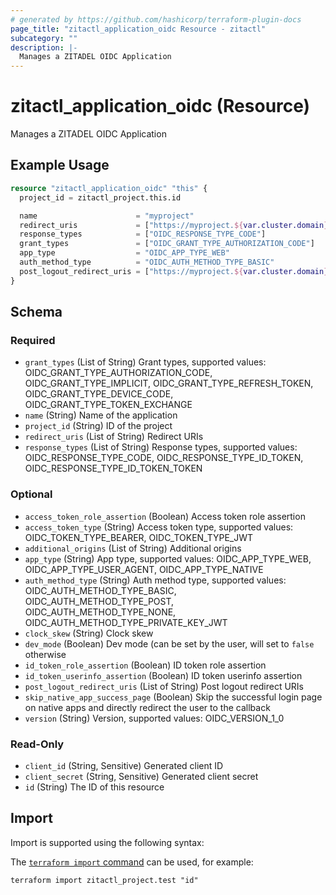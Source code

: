 ```yaml
---
# generated by https://github.com/hashicorp/terraform-plugin-docs
page_title: "zitactl_application_oidc Resource - zitactl"
subcategory: ""
description: |-
  Manages a ZITADEL OIDC Application
---
```


# zitactl_application_oidc (Resource)

Manages a ZITADEL OIDC Application

## Example Usage

```terraform
resource "zitactl_application_oidc" "this" {
  project_id = zitactl_project.this.id

  name                      = "myproject"
  redirect_uris             = ["https://myproject.${var.cluster.domain}/oauth2/authorize"]
  response_types            = ["OIDC_RESPONSE_TYPE_CODE"]
  grant_types               = ["OIDC_GRANT_TYPE_AUTHORIZATION_CODE"]
  app_type                  = "OIDC_APP_TYPE_WEB"
  auth_method_type          = "OIDC_AUTH_METHOD_TYPE_BASIC"
  post_logout_redirect_uris = ["https://myproject.${var.cluster.domain}/"]
}
```

<!-- schema generated by tfplugindocs -->
## Schema

### Required

- `grant_types` (List of String) Grant types, supported values: OIDC_GRANT_TYPE_AUTHORIZATION_CODE, OIDC_GRANT_TYPE_IMPLICIT, OIDC_GRANT_TYPE_REFRESH_TOKEN, OIDC_GRANT_TYPE_DEVICE_CODE, OIDC_GRANT_TYPE_TOKEN_EXCHANGE
- `name` (String) Name of the application
- `project_id` (String) ID of the project
- `redirect_uris` (List of String) Redirect URIs
- `response_types` (List of String) Response types, supported values: OIDC_RESPONSE_TYPE_CODE, OIDC_RESPONSE_TYPE_ID_TOKEN, OIDC_RESPONSE_TYPE_ID_TOKEN_TOKEN

### Optional

- `access_token_role_assertion` (Boolean) Access token role assertion
- `access_token_type` (String) Access token type, supported values: OIDC_TOKEN_TYPE_BEARER, OIDC_TOKEN_TYPE_JWT
- `additional_origins` (List of String) Additional origins
- `app_type` (String) App type, supported values: OIDC_APP_TYPE_WEB, OIDC_APP_TYPE_USER_AGENT, OIDC_APP_TYPE_NATIVE
- `auth_method_type` (String) Auth method type, supported values: OIDC_AUTH_METHOD_TYPE_BASIC, OIDC_AUTH_METHOD_TYPE_POST, OIDC_AUTH_METHOD_TYPE_NONE, OIDC_AUTH_METHOD_TYPE_PRIVATE_KEY_JWT
- `clock_skew` (String) Clock skew
- `dev_mode` (Boolean) Dev mode (can be set by the user, will set to `false` otherwise
- `id_token_role_assertion` (Boolean) ID token role assertion
- `id_token_userinfo_assertion` (Boolean) ID token userinfo assertion
- `post_logout_redirect_uris` (List of String) Post logout redirect URIs
- `skip_native_app_success_page` (Boolean) Skip the successful login page on native apps and directly redirect the user to the callback
- `version` (String) Version, supported values: OIDC_VERSION_1_0

### Read-Only

- `client_id` (String, Sensitive) Generated client ID
- `client_secret` (String, Sensitive) Generated client secret
- `id` (String) The ID of this resource

## Import

Import is supported using the following syntax:

The [`terraform import` command](https://developer.hashicorp.com/terraform/cli/commands/import) can be used, for example:

```shell
terraform import zitactl_project.test "id"
```
